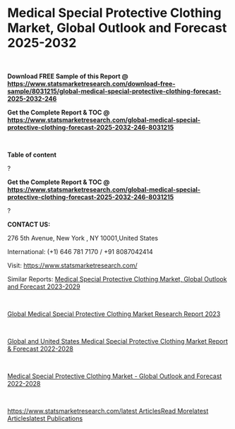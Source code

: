 <h1>Medical Special Protective Clothing Market, Global Outlook and Forecast 2025-2032</h1><br/><p><strong>Download FREE Sample of this Report @ <a href="https://www.statsmarketresearch.com/download-free-sample/8031215/global-medical-special-protective-clothing-forecast-2025-2032-246">https://www.statsmarketresearch.com/download-free-sample/8031215/global-medical-special-protective-clothing-forecast-2025-2032-246</a></strong></p>
 
 
 
 <div><b>Get the Complete Report & TOC @ <a href="https://www.statsmarketresearch.com/global-medical-special-protective-clothing-forecast-2025-2032-246-8031215">https://www.statsmarketresearch.com/global-medical-special-protective-clothing-forecast-2025-2032-246-8031215</a></b></div>
 
 
 
 <p><br />
 
 <b>Table of content</b></p>
 
 
 
 <p>? </p>
 
 
 
 <div><b>Get the Complete Report & TOC @ <a href="https://www.statsmarketresearch.com/global-medical-special-protective-clothing-forecast-2025-2032-246-8031215">https://www.statsmarketresearch.com/global-medical-special-protective-clothing-forecast-2025-2032-246-8031215</a></b></div>
 
 
 
 <p>? </p>
 
 
 
 <p><b>CONTACT US:</b><br />
 
 276 5th Avenue, New York , NY 10001,United States<br />
 
 International: (+1) 646 781 7170 / +91 8087042414<br />
 
 Visit: <a href="https://www.statsmarketresearch.com/">https://www.statsmarketresearch.com/</a><br />
 
 Similar Reports: <a href="https://www.statsmarketresearch.com/global-medical-special-protective-clothing-forecast-2025-2032-246-8031215">Medical Special Protective Clothing Market, Global Outlook and Forecast 2023-2029</a><br />
 
 <br />
 
 <a href="https://www.statsmarketresearch.com/global-medical-special-protective-clothing-forecast-2025-2032-246-8031215">Global Medical Special Protective Clothing Market Research Report 2023</a><br />
 
 <br />
 
 <a href="https://www.statsmarketresearch.com/global-medical-special-protective-clothing-forecast-2025-2032-246-8031215">Global and United States Medical Special Protective Clothing Market Report & Forecast 2022-2028</a><br />
 
 <br />
 
 <a href="https://www.statsmarketresearch.com/global-medical-special-protective-clothing-forecast-2025-2032-246-8031215">Medical Special Protective Clothing Market - Global Outlook and Forecast 2022-2028</a><br />
 
 <br />
 
 <a href="https://gyeongbokgung.com">https://www.statsmarketresearch.com/</a><a href="https://hallyeomaritime.com">latest Articles</a><a href="https://jingwansa.com">Read More</a><a href="https://nguoiviet.jp/">latest Articles</a><a href="https://www.intelmarketresearch.com/">latest Publications</a></p>